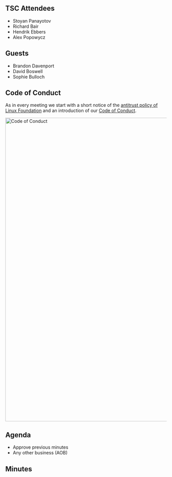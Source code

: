 ## TSC Attendees

- Stoyan Panayotov
- Richard Bair
- Hendrik Ebbers
- Alex Popowycz

## Guests

- Brandon Davenport
- David Boswell
- Sophie Bulloch

## Code of Conduct

As in every meeting we start with a short notice of the [antitrust policy of Linux Foundation](https://www.linuxfoundation.org/legal/antitrust-policy)
and an introduction of our [Code of Conduct](https://www.lfdecentralizedtrust.org/code-of-conduct).

<img width="945" alt="Code of Conduct" src="https://github.com/user-attachments/assets/3a187bc9-65ae-461e-bb46-7ce0db8e32cf">

## Agenda

- Approve previous minutes
- Any other business (AOB)

## Minutes
